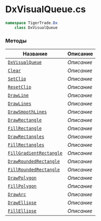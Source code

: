 
# DxVisualQueue.cs
```csharp
namespace TigerTrade.Dx  
    class DxVisualQueue
```

### Методы
| Название | Описание |
| --- | --- |
| [`DxVisualQueue`](./Методы/DxVisualQueue.md) | *Описание* |
| [`Clear`](./Методы/Clear.md) | *Описание* |
| [`SetClip`](./Методы/SetClip.md) | *Описание* |
| [`ResetClip`](./Методы/ResetClip.md) | *Описание* |
| [`DrawLine`](./Методы/DrawLine.md) | *Описание* |
| [`DrawLines`](./Методы/DrawLines.md) | *Описание* |
| [`DrawSmoothLines`](./Методы/DrawSmoothLines.md) | *Описание* |
| [`DrawRectangle`](./Методы/DrawRectangle.md) | *Описание* |
| [`FillRectangle`](./Методы/FillRectangle.md) | *Описание* |
| [`DrawRectangles`](./Методы/DrawRectangles.md) | *Описание* |
| [`FillRectangles`](./Методы/FillRectangles.md) | *Описание* |
| [`FillGradientRectangle`](./Методы/FillGradientRectangle.md) | *Описание* |
| [`DrawRoundedRectangle`](./Методы/DrawRoundedRectangle.md) | *Описание* |
| [`FillRoundedRectangle`](./Методы/FillRoundedRectangle.md) | *Описание* |
| [`DrawPolygon`](./Методы/DrawPolygon.md) | *Описание* |
| [`FillPolygon`](./Методы/FillPolygon.md) | *Описание* |
| [`DrawArc`](./Методы/DrawArc.md) | *Описание* |
| [`DrawEllipse`](./Методы/DrawEllipse.md) | *Описание* |
| [`FillEllipse`](./Методы/FillEllipse.md) | *Описание* |
